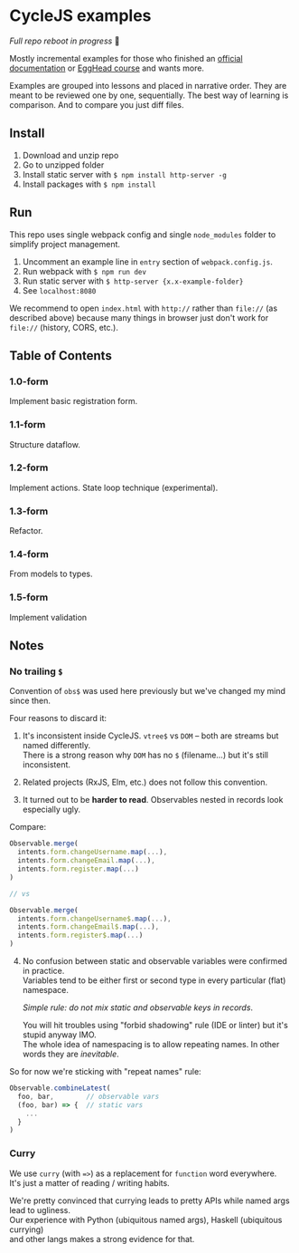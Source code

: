 # CycleJS examples

*Full repo reboot in progress* :turtle:

Mostly incremental examples for those who finished an [official documentation](http://cycle.js.org/getting-started.html)
or [EggHead course](https://egghead.io/lessons/rxjs-overview-of-cycle-js) and wants more.

Examples are grouped into lessons and placed in narrative order.
They are meant to be reviewed one by one, sequentially.
The best way of learning is comparison. And to compare you just diff files.

## Install

1. Download and unzip repo
2. Go to unzipped folder
3. Install static server with `$ npm install http-server -g`
4. Install packages with `$ npm install`

## Run

This repo uses single webpack config and single `node_modules` folder to simplify project management.

1. Uncomment an example line in `entry` section of `webpack.config.js`.
2. Run webpack with `$ npm run dev`
3. Run static server with `$ http-server {x.x-example-folder}`
4. See `localhost:8080`

We recommend to open `index.html` with `http://` rather than `file://` (as described above) because
many things in browser just don't work for `file://` (history, CORS, etc.).

## Table of Contents

### 1.0-form

Implement basic registration form.

### 1.1-form

Structure dataflow.

### 1.2-form

Implement actions. State loop technique (experimental).

### 1.3-form

Refactor.

### 1.4-form

From models to types.

### 1.5-form

Implement validation

## Notes

### No trailing `$`

Convention of `obs$` was used here previously but we've changed my mind since then.

Four reasons to discard it:

1. It's inconsistent inside CycleJS. `vtree$` vs `DOM` – both are streams but named differently.<br/>
   There is a strong reason why `DOM` has no `$` (filename...) but it's still inconsistent.

2. Related projects (RxJS, Elm, etc.) does not follow this convention.

3. It turned out to be **harder to read**. Observables nested in records look especially ugly.

  Compare:

  ```js
  Observable.merge(
    intents.form.changeUsername.map(...),
    intents.form.changeEmail.map(...),
    intents.form.register.map(...)
  )

  // vs

  Observable.merge(
    intents.form.changeUsername$.map(...),
    intents.form.changeEmail$.map(...),
    intents.form.register$.map(...)
  )
  ```

4. No confusion between static and observable variables were confirmed in practice.<br/>
   Variables tend to be either first or second type in every particular (flat) namespace.

   *Simple rule: do not mix static and observable keys in records*.

   You will hit troubles using "forbid shadowing" rule (IDE or linter)
   but it's stupid anyway IMO.<br/>
   The whole idea of namespacing is to allow repeating names. In other words they are *inevitable*.

So for now we're sticking with "repeat names" rule:

```js
Observable.combineLatest(
  foo, bar,        // observable vars
  (foo, bar) => {  // static vars
    ...
  }
)
```

### Curry

We use `curry` (with `=>`) as a replacement for `function` word everywhere.<br/>
It's just a matter of reading / writing habits.

We're pretty convinced that currying leads to pretty APIs while named args lead to ugliness.<br/>
Our experience with Python (ubiquitous named args), Haskell (ubiquitous currying)<br/>
and other langs makes a strong evidence for that.
